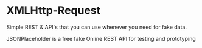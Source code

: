 # XMLHttp-Request

Simple REST & API's that you can use whenever you need for fake data.

JSONPlaceholder is a free fake Online REST API for testing and prototyping
